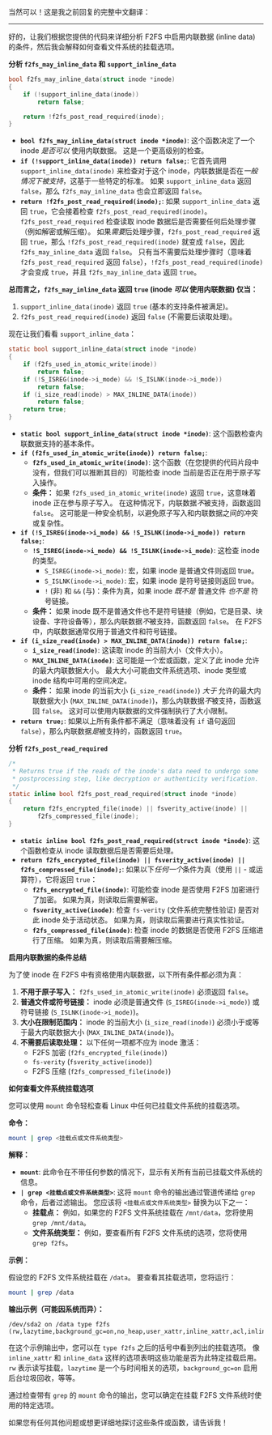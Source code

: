  当然可以！这是我之前回复的完整中文翻译：

---

好的，让我们根据您提供的代码来详细分析 F2FS 中启用内联数据 (inline data) 的条件，然后我会解释如何查看文件系统的挂载选项。

**分析 `f2fs_may_inline_data` 和 `support_inline_data`**

```c
bool f2fs_may_inline_data(struct inode *inode)
{
	if (!support_inline_data(inode))
		return false;

	return !f2fs_post_read_required(inode);
}
```

* **`bool f2fs_may_inline_data(struct inode *inode)`**: 这个函数决定了一个 inode *是否可以* 使用内联数据。 这是一个更高级别的检查。
* **`if (!support_inline_data(inode)) return false;`**: 它首先调用 `support_inline_data(inode)` 来检查对于这个 inode，内联数据是否在*一般情况下被支持*，这基于一些特定的标准。 如果 `support_inline_data` 返回 `false`，那么 `f2fs_may_inline_data` 也会立即返回 `false`。
* **`return !f2fs_post_read_required(inode);`**: 如果 `support_inline_data` 返回 `true`，它会接着检查 `f2fs_post_read_required(inode)`。 `f2fs_post_read_required` 检查读取 inode 数据后是否需要任何后处理步骤（例如解密或解压缩）。 如果*需要*后处理步骤，`f2fs_post_read_required` 返回 `true`，那么 `!f2fs_post_read_required(inode)` 就变成 `false`，因此 `f2fs_may_inline_data` 返回 `false`。 只有当不需要后处理步骤时（意味着 `f2fs_post_read_required` 返回 `false`），`!f2fs_post_read_required(inode)` 才会变成 `true`，并且 `f2fs_may_inline_data` 返回 `true`。

**总而言之，`f2fs_may_inline_data` 返回 `true` (inode *可以* 使用内联数据) 仅当：**

1. `support_inline_data(inode)` 返回 `true` (基本的支持条件被满足)。
2. `f2fs_post_read_required(inode)` 返回 `false` (不需要后读取处理)。

现在让我们看看 `support_inline_data`：

```c
static bool support_inline_data(struct inode *inode)
{
	if (f2fs_used_in_atomic_write(inode))
		return false;
	if (!S_ISREG(inode->i_mode) && !S_ISLNK(inode->i_mode))
		return false;
	if (i_size_read(inode) > MAX_INLINE_DATA(inode))
		return false;
	return true;
}
```

* **`static bool support_inline_data(struct inode *inode)`**: 这个函数检查内联数据支持的基本条件。
* **`if (f2fs_used_in_atomic_write(inode)) return false;`**:
    - **`f2fs_used_in_atomic_write(inode)`**: 这个函数（在您提供的代码片段中没有，但我们可以推断其目的）可能检查 inode 当前是否正在用于原子写入操作。
    - **条件：** 如果 `f2fs_used_in_atomic_write(inode)` 返回 `true`，这意味着 inode 正在参与原子写入。 在这种情况下，内联数据*不*被支持，函数返回 `false`。 这可能是一种安全机制，以避免原子写入和内联数据之间的冲突或复杂性。
* **`if (!S_ISREG(inode->i_mode) && !S_ISLNK(inode->i_mode)) return false;`**:
    - **`!S_ISREG(inode->i_mode) && !S_ISLNK(inode->i_mode)`**: 这检查 inode 的类型。
        - `S_ISREG(inode->i_mode)`: 宏，如果 inode 是普通文件则返回 true。
        - `S_ISLNK(inode->i_mode)`: 宏，如果 inode 是符号链接则返回 true。
        - `!` (非) 和 `&&` (与)：条件为真，如果 inode *既不是* 普通文件 *也不是* 符号链接。
    - **条件：** 如果 inode 既不是普通文件也不是符号链接（例如，它是目录、块设备、字符设备等），那么内联数据*不*被支持，函数返回 `false`。 在 F2FS 中，内联数据通常仅用于普通文件和符号链接。
* **`if (i_size_read(inode) > MAX_INLINE_DATA(inode)) return false;`**:
    - **`i_size_read(inode)`**: 这读取 inode 的当前大小（文件大小）。
    - **`MAX_INLINE_DATA(inode)`**: 这可能是一个宏或函数，定义了此 inode 允许的最大内联数据大小。 最大大小可能由文件系统选项、inode 类型或 inode 结构中可用的空间决定。
    - **条件：** 如果 inode 的当前大小 (`i_size_read(inode)`) *大于* 允许的最大内联数据大小 (`MAX_INLINE_DATA(inode)`)，那么内联数据*不*被支持，函数返回 `false`。 这对可以使用内联数据的文件强制执行了大小限制。
* **`return true;`**: 如果以上所有条件都不满足（意味着没有 `if` 语句返回 `false`），那么内联数据*是*被支持的，函数返回 `true`。

**分析 `f2fs_post_read_required`**

```c
/*
 * Returns true if the reads of the inode's data need to undergo some
 * postprocessing step, like decryption or authenticity verification.
 */
static inline bool f2fs_post_read_required(struct inode *inode)
{
	return f2fs_encrypted_file(inode) || fsverity_active(inode) ||
		f2fs_compressed_file(inode);
}
```

* **`static inline bool f2fs_post_read_required(struct inode *inode)`**: 这个函数检查从 inode 读取数据后是否需要后处理。
* **`return f2fs_encrypted_file(inode) || fsverity_active(inode) || f2fs_compressed_file(inode);`**: 如果以下*任何一个*条件为真（使用 `||` - 或运算符），它将返回 `true`：
    - **`f2fs_encrypted_file(inode)`**: 可能检查 inode 是否使用 F2FS 加密进行了加密。 如果为真，则读取后需要解密。
    - **`fsverity_active(inode)`**: 检查 `fs-verity` (文件系统完整性验证) 是否对此 inode 处于活动状态。 如果为真，则读取后需要进行真实性验证。
    - **`f2fs_compressed_file(inode)`**: 检查 inode 的数据是否使用 F2FS 压缩进行了压缩。 如果为真，则读取后需要解压缩。

**启用内联数据的条件总结**

为了使 inode 在 F2FS 中有资格使用内联数据，以下所有条件都必须为真：

1. **不用于原子写入：** `f2fs_used_in_atomic_write(inode)` 必须返回 `false`。
2. **普通文件或符号链接：** inode 必须是普通文件 (`S_ISREG(inode->i_mode)`) 或符号链接 (`S_ISLNK(inode->i_mode)`)。
3. **大小在限制范围内：** inode 的当前大小 (`i_size_read(inode)`) 必须小于或等于最大内联数据大小 (`MAX_INLINE_DATA(inode)`)。
4. **不需要后读取处理：** 以下任何一项都不应为 inode 激活：
    - F2FS 加密 (`f2fs_encrypted_file(inode)`)
    - `fs-verity` (`fsverity_active(inode)`)
    - F2FS 压缩 (`f2fs_compressed_file(inode)`)

**如何查看文件系统挂载选项**

您可以使用 `mount` 命令轻松查看 Linux 中任何已挂载文件系统的挂载选项。

**命令：**

```bash
mount | grep <挂载点或文件系统类型>
```

**解释：**

* **`mount`**: 此命令在不带任何参数的情况下，显示有关所有当前已挂载文件系统的信息。
* **`| grep <挂载点或文件系统类型>`**: 这将 `mount` 命令的输出通过管道传递给 `grep` 命令，后者过滤输出。 您应该将 `<挂载点或文件系统类型>` 替换为以下之一：
    * **挂载点：** 例如，如果您的 F2FS 文件系统挂载在 `/mnt/data`，您将使用 `grep /mnt/data`。
    * **文件系统类型：** 例如，要查看所有 F2FS 文件系统的选项，您将使用 `grep f2fs`。

**示例：**

假设您的 F2FS 文件系统挂载在 `/data`。 要查看其挂载选项，您将运行：

```bash
mount | grep /data
```

**输出示例（可能因系统而异）：**

```
/dev/sda2 on /data type f2fs (rw,lazytime,background_gc=on,no_heap,user_xattr,inline_xattr,acl,inline_data,extent_cache,mode=adaptive,active_logs=6)
```

在这个示例输出中，您可以在 `type f2fs` 之后的括号中看到列出的挂载选项。 像 `inline_xattr` 和 `inline_data` 这样的选项表明这些功能是否为此特定挂载启用。 `rw` 表示读写挂载，`lazytime` 是一个与时间相关的选项，`background_gc=on` 启用后台垃圾回收，等等。

通过检查带有 `grep` 的 `mount` 命令的输出，您可以确定在挂载 F2FS 文件系统时使用的特定选项。

如果您有任何其他问题或想更详细地探讨这些条件或函数，请告诉我！

